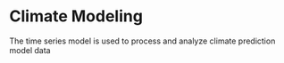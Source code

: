 # Climate Modeling
The time series model is used to process and analyze climate prediction model data
